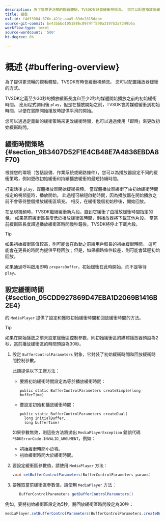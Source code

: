 ```yaml
---
description: 為了提供更流暢的觀看體驗，TVSDK有時會緩衝視頻流。 您可以配置播放器緩衝的方式。
title: 緩衝
exl-id: f4df3084-376e-421c-aaa5-83de2815dabe
source-git-commit: be43bbbd1051886c8979ff590a3197b2a7249b6a
workflow-type: tm+mt
source-wordcount: '500'
ht-degree: 0%

---
```


# 概述 {#buffering-overview}

為了提供更流暢的觀看體驗，TVSDK有時會緩衝視頻流。 您可以配置播放器緩衝的方式。

TVSDK定義至少30秒的播放緩衝長度和至少2秒的媒體開始播放之前的初始緩衝時間。 應用程式調用後 `play`，但是在播放開始之前，TVSDK會將媒體緩衝到初始時間，以便在實際開始播放時提供平滑的開始。

您可以通過定義新的緩衝策略來更改緩衝時間，也可以通過使用「即時」來更改初始緩衝時間。

## 緩衝時間策略 {#section_9B3407D52F1E4CB48E7A4836EBDA8F70}

根據您的環境（包括設備、作業系統或網路條件），您可以為播放器設定不同的緩衝策略，例如更改初始緩衝和持續播放緩衝的最短持續時間。

打電話後 `play`，媒體播放器開始緩衝視頻。 當媒體播放器緩衝了由初始緩衝時間指定的視頻量時，播放開始。 此過程可縮短啟動時間，因為播放器在開始播放之前不會等待整個播放緩衝區填充。 相反，在緩衝幾個初始秒後，開始回放。

在呈現視頻時，TVSDK繼續緩衝新片段，直到它緩衝了由播放緩衝時間指定的量。 如果當前緩衝區長度低於播放緩衝區時間，則播放器將下載其他片段。 當當前緩衝區長度超過播放緩衝區時間幾秒鐘後，TVSDK將停止下載片段。

>[!TIP]
>
>如果初始緩衝區值較高，則可能會在啟動之前給用戶較長的初始緩衝時間。 這可能會在更長的時間內提供平穩回放；但是，如果網路條件較差，則可能會延遲初始回放。

如果通過呼叫啟用即時 `prepareBuffer`，初始緩衝在此時開始，而不是等待 `play`。

## 設定緩衝時間 {#section_05CDD927869D47EBA1D2069B1416B2E4}

的 `MediaPlayer` 提供了設定和獲取初始緩衝時間和回放緩衝時間的方法。

>[!TIP]
>
>如果在開始播放之前未設定緩衝區控制參數，則初始緩衝區的媒體播放器預設為2秒，當前播放緩衝區的時間預設為30秒。

1. 設定 `BufferControlParameters` 對象，它封裝了初始緩衝時間和回放緩衝時間控制參數。

   此類提供以下工廠方法：

   * 要將初始緩衝時間設定為等於播放緩衝時間：

      ```
      public static BufferControlParameters createSimple(long bufferTime)
      ```

   * 要設定初始和播放緩衝時間：

      ```
      public static BufferControlParameters createDual( 
        long initialBuffer,  
        long bufferTime)
      ```
   如果參數無效，則這些方法將拋出 `MediaPlayerException` 錯誤代碼 `PSDKErrorCode.INVALID_ARGUMENT`，例如：

   * 初始緩衝時間小於零。
   * 初始緩衝時間大於緩衝時間。


1. 要設定緩衝區參數值，請使用 `MediaPlayer` 方法：

   ```java
   void setBufferControlParameters(BufferControlParameters params)
   ```

1. 要獲取當前緩衝區參數值，請使用 `MediaPlayer` 方法：

   ```java
      BufferControlParameters getBufferControlParameters()  
   ```

<!--<a id="example_DE0580B3AD404635825D3301C1F096B6"></a>-->

例如，要將初始緩衝區設定為5秒，將回放緩衝區時間設定為30秒：

```java
mediaPlayer.setBufferControlParameters(BufferControlParameters.createDual(5000, 30000));
```
